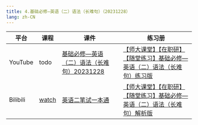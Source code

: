 ```yaml
---
title: 4.基础必修—英语（二）语法（长难句）（20231228）
lang: zh-CN
---
```



| 平台       | 课程                                                                                                                                    | 课件                                                                                                                                                                                                                                                                                                    | 练习册                                                                                                                                                                                                                                                                                                                                                                                                                                                                         |
|----------|---------------------------------------------------------------------------------------------------------------------------------------|-------------------------------------------------------------------------------------------------------------------------------------------------------------------------------------------------------------------------------------------------------------------------------------------------------|-----------------------------------------------------------------------------------------------------------------------------------------------------------------------------------------------------------------------------------------------------------------------------------------------------------------------------------------------------------------------------------------------------------------------------------------------------------------------------|
| YouTube  | todo                                                                                                                                  | [基础必修—英语（二）语法（长难句）20231228](../../public/english/%E8%8B%B1%E8%AF%AD%E4%BA%8C-%E6%AD%A3%E5%BC%8F%E8%AF%BE/pdf/%E5%9F%BA%E7%A1%80%E5%BF%85%E4%BF%AE%E2%80%94%E8%8B%B1%E8%AF%AD%EF%BC%88%E4%BA%8C%EF%BC%89%E8%AF%AD%E6%B3%95%EF%BC%88%E9%95%BF%E9%9A%BE%E5%8F%A5%EF%BC%8920231228%E4%B8%8A%E4%BC%A0.pdf) | [【师大课堂】【在职研】【随堂练习】基础必修—英语（二）语法（长难句）练习版](../../public/english/%E8%8B%B1%E8%AF%AD%E4%BA%8C-%E6%AD%A3%E5%BC%8F%E8%AF%BE/pdf/%E3%80%90%E5%B8%88%E5%A4%A7%E8%AF%BE%E5%A0%82%E3%80%91%E3%80%90%E5%9C%A8%E8%81%8C%E7%A0%94%E3%80%91%E3%80%90%E9%9A%8F%E5%A0%82%E7%BB%83%E4%B9%A0%E3%80%91%E5%9F%BA%E7%A1%80%E5%BF%85%E4%BF%AE%E2%80%94%E8%8B%B1%E8%AF%AD%EF%BC%88%E4%BA%8C%EF%BC%89%E8%AF%AD%E6%B3%95%EF%BC%88%E9%95%BF%E9%9A%BE%E5%8F%A5%EF%BC%89%E7%BB%83%E4%B9%A0%E7%89%88.pdf) |
| Bilibili | [watch](https://www.bilibili.com/video/BV1z7WyekEqk?spm_id_from=333.788.videopod.sections&vd_source=752f1f454ebffd32e5dbe02742c48dab) | [英语二笔试一本通](../../public/english/%E8%8B%B1%E8%AF%AD%E4%BA%8C-%E6%AD%A3%E5%BC%8F%E8%AF%BE/pdf/1.%E3%80%90%E7%AC%94%E8%AF%95%E4%B8%80%E6%9C%AC%E9%80%9A%E3%80%91%E8%8B%B1%E8%AF%AD%EF%BC%88%E4%BA%8C%EF%BC%89.pdf)                                                                                       | [【师大课堂】【在职研】【随堂练习】基础必修—英语（二）语法（长难句）解析版](../../public/english/%E8%8B%B1%E8%AF%AD%E4%BA%8C-%E6%AD%A3%E5%BC%8F%E8%AF%BE/pdf/%E3%80%90%E5%B8%88%E5%A4%A7%E8%AF%BE%E5%A0%82%E3%80%91%E3%80%90%E5%9C%A8%E8%81%8C%E7%A0%94%E3%80%91%E3%80%90%E9%9A%8F%E5%A0%82%E7%BB%83%E4%B9%A0%E3%80%91%E5%9F%BA%E7%A1%80%E5%BF%85%E4%BF%AE%E2%80%94%E8%8B%B1%E8%AF%AD%EF%BC%88%E4%BA%8C%EF%BC%89%E8%AF%AD%E6%B3%95%EF%BC%88%E9%95%BF%E9%9A%BE%E5%8F%A5%EF%BC%89%E8%A7%A3%E6%9E%90%E7%89%88.pdf) |








